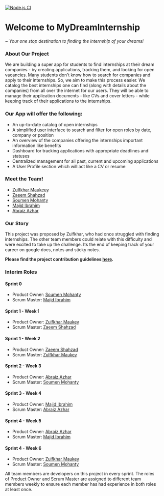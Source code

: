 [![Node.js CI](https://github.com/agiledev-students-fall2022/final-project-team-my-dream-internship/actions/workflows/node.js.yml/badge.svg?branch=main)](https://github.com/agiledev-students-fall2022/final-project-team-my-dream-internship/actions/workflows/node.js.yml)

# Welcome to MyDreamInternship 
~ _Your one stop destination to finding the internship of your dreams!_

### About Our Project

We are building a super app for students to find internships at their dream companies - by creating applications, tracking them, and looking for open vacancies. Many students don't know how to search for companies and apply to their internships. So, we aim to make this process easier. We catalog the best internships one can find (along with details about the companies) from all over the internet for our users. They will be able to manage their application documents - like CVs and cover letters - while keeping track of their applications to the internships. 


### Our App will offer the following:

* An up-to-date catalog of open internships
* A simplified user interface to search and filter for open roles by date, company or position
* An overview of the companies offering the internships important information like benefits
* Dashboard for tracking applications with appropriate deadlines and statuses
* Centralized management for all past, current and upcoming applications 
* A User Profile section which will act like a CV or resume

### Meet the Team!

- [Zulfkhar Maukeuy](https://github.com/zulfkhar00)
- [Zaeem Shahzad](https://github.com/ms12297)
- [Soumen Mohanty](https://github.com/soumen02)
- [Majid Ibrahim](https://github.com/Majid778)
- [Abraiz Azhar](https://github.com/Abraiz01)

### Our Story

This project was proposed by Zulfkhar, who had once struggled with finding internships. The other team members could relate with this difficulty and were excited to take up the challenge. Its the end of keeping track of your career on google docs, notes and sticky notes. 

**Please find the project contribution guidelines [here](https://github.com/agiledev-students-fall2022/final-project-team-my-dream-internship/blob/master/CONTRIBUTING.md).**

### Interim Roles

#### Sprint 0

- Product Owner: [Soumen Mohanty](https://github.com/soumen02)
- Scrum Master: [Majid Ibrahim](https://github.com/Majid778)

#### Sprint 1 - Week 1

- Product Owner: [Zulfkhar Maukey](https://github.com/zulfkhar00)
- Scrum Master: [Zaeem Shahzad](https://github.com/ms12297)

#### Sprint 1 - Week 2

- Product Owner: [Zaeem Shahzad](https://github.com/ms12297)
- Scrum Master: [Zulfkhar Maukey](https://github.com/zulfkhar00)


#### Sprint 2 - Week 3

- Product Owner: [Abraiz Azhar](https://github.com/Abraiz01)
- Scrum Master: [Soumen Mohanty](https://github.com/soumen02)

#### Sprint 3 - Week 4

- Product Owner: [Majid Ibrahim](https://github.com/Majid778)
- Scrum Master: [Abraiz Azhar](https://github.com/Abraiz01)

#### Sprint 4 - Week 5

- Product Owner: [Abraiz Azhar](https://github.com/Abraiz01)
- Scrum Master: [Majid Ibrahim](https://github.com/Majid778)

#### Sprint 4 - Week 6

- Product Owner: [Zulfkhar Maukey](https://github.com/zulfkhar00)
- Scrum Master: [Soumen Mohanty](https://github.com/soumen02)

All team members are developers on this project in every sprint. The roles of Product Owner and Scrum Master are assigned to different team members weekly to ensure each member has had experience in both roles at least once. 
